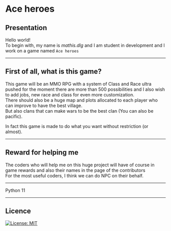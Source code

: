 # Ace heroes

## Presentation

Hello world!  
To begin with, my name is *mathis.dlg* and I am student in development and I work on a game named `Ace heroes`

-------------------------------------------

## First of all, what is this game?

This game will be an MMO RPG with a system of Class and Race ultra pushed for the moment there are more than 500 possibilities
and I also wish to add jobs, new race and class for even more customization.  
There should also be a huge map and plots allocated to each player who can improve to have the best village.  
But also clans that can make wars to be the best clan (You can also be pacific).  

In fact this game is made to do what you want without restriction (or almost).

-------------------------------------------

## Reward for helping me

The coders who will help me on this huge project will have of course in game rewards and also their names in the page of the contributors  
For the most useful coders, I think we can do NPC on their behalf.

-------------------------------------------

Python 11

-------------------------------------------

## Licence

[![License: MIT](https://img.shields.io/badge/License-MIT-red.svg)](https://mit-license.org/)

